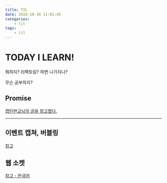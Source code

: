 ```yaml
---
title: TIL
date: 2018-10-30 11:01:45
categories:
    - til
tags:
    - til
---
```


# TODAY I LEARN!

뭐하지?
리펙토링?
하면 나가지나?

무슨 공부하지?

## Promise

[캡틴판교님의 글을 참고했다.](https://joshua1988.github.io/web-development/javascript/promise-for-beginners/)

---

## 이벤트 캡쳐, 버블링

[참고](https://joshua1988.github.io/web-development/javascript/event-propagation-delegation/)

## 웹 소켓

[참고 - 한국어](https://engineering.huiseoul.com/%EC%9E%90%EB%B0%94%EC%8A%A4%ED%81%AC%EB%A6%BD%ED%8A%B8%EB%8A%94-%EC%96%B4%EB%96%BB%EA%B2%8C-%EC%9E%91%EB%8F%99%ED%95%98%EB%8A%94%EA%B0%80-%EC%9B%B9%EC%86%8C%EC%BC%93-%EB%B0%8F-http-2-sse-1ccde9f9dc51)